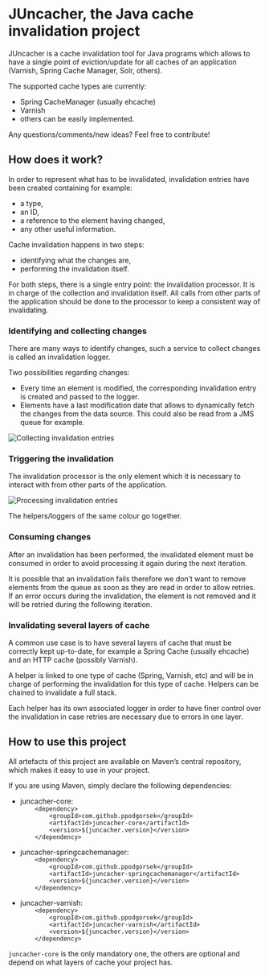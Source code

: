 # JUncacher, the Java cache invalidation project

JUncacher is a cache invalidation tool for Java programs which allows to have a single point of eviction/update for all caches of an application (Varnish, Spring Cache Manager, Solr, others).

The supported cache types are currently:
* Spring CacheManager (usually ehcache)
* Varnish
* others can be easily implemented.

Any questions/comments/new ideas? Feel free to contribute!

## How does it work?

In order to represent what has to be invalidated, invalidation entries have been created containing for example:
* a type,
* an ID,
* a reference to the element having changed,
* any other useful information.

Cache invalidation happens in two steps:
* identifying what the changes are,
* performing the invalidation itself.

For both steps, there is a single entry point: the invalidation processor. It is in charge of the collection and invalidation itself. All calls from other parts of the application should be done to the processor to keep a consistent way of invalidating.

### Identifying and collecting changes

There are many ways to identify changes, such a service to collect changes is called an invalidation logger.

Two possibilities regarding changes:
* Every time an element is modified, the corresponding invalidation entry is created and passed to the logger.
* Elements have a last modification date that allows to dynamically fetch the changes from the data source. This could also be read from a JMS queue for example.

![Collecting invalidation entries](https://github.com/ppodgorsek/juncacher/blob/master/src/doc/uml/generated/collect_invalidation_entries.png)

### Triggering the invalidation

The invalidation processor is the only element which it is necessary to interact with from other parts of the application.

![Processing invalidation entries](https://github.com/ppodgorsek/juncacher/blob/master/src/doc/uml/generated/process_invalidation_entries.png)

The helpers/loggers of the same colour go together.

### Consuming changes

After an invalidation has been performed, the invalidated element must be consumed in order to avoid processing it again during the next iteration.

It is possible that an invalidation fails therefore we don’t want to remove elements from the queue as soon as they are read in order to allow retries. If an error occurs during the invalidation, the element is not removed and it will be retried during the following iteration.

### Invalidating several layers of cache

A common use case is to have several layers of cache that must be correctly kept up-to-date, for example a Spring Cache (usually ehcache) and an HTTP cache (possibly Varnish).

A helper is linked to one type of cache (Spring, Varnish, etc) and will be in charge of performing the invalidation for this type of cache. Helpers can be chained to invalidate a full stack.

Each helper has its own associated logger in order to have finer control over the invalidation in case retries are necessary due to errors in one layer.

## How to use this project

All artefacts of this project are available on Maven’s central repository, which makes it easy to use in your project.

If you are using Maven, simply declare the following dependencies:
* juncacher-core:  
`    <dependency>`  
`        <groupId>com.github.ppodgorsek</groupId>`  
`        <artifactId>juncacher-core</artifactId>`  
`        <version>${juncacher.version}</version>`  
`    </dependency>`

* juncacher-springcachemanager:  
`    <dependency>`  
`        <groupId>com.github.ppodgorsek</groupId>`  
`        <artifactId>juncacher-springcachemanager</artifactId>`  
`        <version>${juncacher.version}</version>`  
`    </dependency>`

* juncacher-varnish:  
`    <dependency>`  
`        <groupId>com.github.ppodgorsek</groupId>`  
`        <artifactId>juncacher-varnish</artifactId>`  
`        <version>${juncacher.version}</version>`  
`    </dependency>`

`juncacher-core` is the only mandatory one, the others are optional and depend on what layers of cache your project has.
